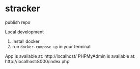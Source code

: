 # stracker
publish repo


Local development

1. Install docker
1. run `docker-compose up` in your terminal


App is available at: http://localhost/
PHPMyAdmin is available at: http://localhost:8000/index.php
